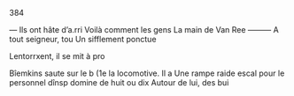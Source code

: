 384

— Ils ont hâte d’a.rri
Voilà comment les gens
La main de Van Ree
——— A tout seigneur, tou
Un sifflement ponctue

Lentorrxent, il se mit à pro

Bîemkins saute sur le b
(1e la locomotive. Il a
Une rampe raide escal
pour le personnel dînsp
domine de huit ou dix
Autour de lui, des bui

